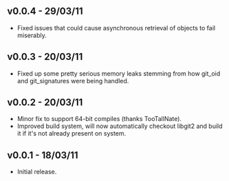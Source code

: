## v0.0.4 - 29/03/11
* Fixed issues that could cause asynchronous retrieval of objects to fail miserably.

## v0.0.3 - 20/03/11
* Fixed up some pretty serious memory leaks stemming from how git_oid and git_signatures were being handled.

## v0.0.2 - 20/03/11
* Minor fix to support 64-bit compiles (thanks TooTallNate).
* Improved build system, will now automatically checkout libgit2 and build it if it's not already present on system.

## v0.0.1 - 18/03/11
* Initial release.
